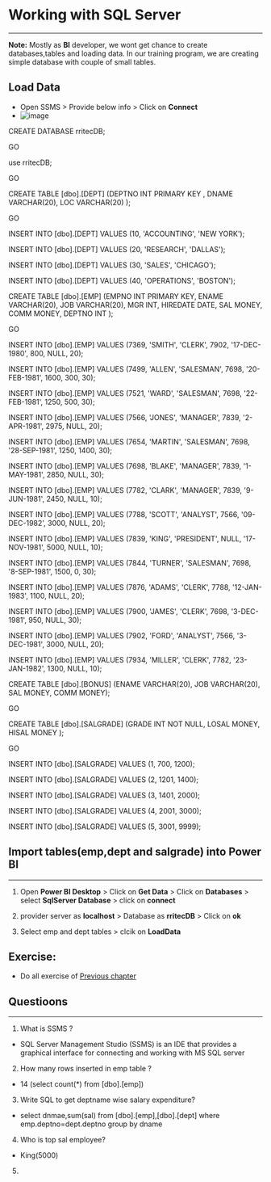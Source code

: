# Working with SQL Server
---
**Note:** Mostly as **BI** developer, we wont get chance to create databases,tables and loading data. In our training program, we are creating simple database with couple of small tables.

## Load Data

- Open SSMS > Provide below info > Click on **Connect**
- ![image](https://user-images.githubusercontent.com/20516321/116333897-f25bee00-a7f1-11eb-8cd0-161a5ed8e4dc.png)

CREATE DATABASE rritecDB;

GO

use rritecDB;

GO

CREATE TABLE [dbo].[DEPT]
(DEPTNO INT PRIMARY KEY ,
DNAME VARCHAR(20),
LOC VARCHAR(20) );

GO

INSERT INTO [dbo].[DEPT] VALUES (10, 'ACCOUNTING', 'NEW YORK');

INSERT INTO [dbo].[DEPT] VALUES (20, 'RESEARCH', 'DALLAS');

INSERT INTO [dbo].[DEPT] VALUES (30, 'SALES', 'CHICAGO');

INSERT INTO [dbo].[DEPT] VALUES (40, 'OPERATIONS', 'BOSTON');


CREATE TABLE [dbo].[EMP]
(EMPNO INT PRIMARY KEY,
ENAME VARCHAR(20),
JOB VARCHAR(20),
MGR INT,
HIREDATE DATE,
SAL MONEY,
COMM MONEY,
DEPTNO INT );

GO

INSERT INTO [dbo].[EMP] VALUES
(7369, 'SMITH', 'CLERK', 7902, '17-DEC-1980', 800, NULL, 20);

INSERT INTO [dbo].[EMP] VALUES
(7499, 'ALLEN', 'SALESMAN', 7698, '20-FEB-1981', 1600, 300, 30);

INSERT INTO [dbo].[EMP] VALUES
(7521, 'WARD', 'SALESMAN', 7698, '22-FEB-1981', 1250, 500, 30);

INSERT INTO [dbo].[EMP] VALUES
(7566, 'JONES', 'MANAGER', 7839, '2-APR-1981', 2975, NULL, 20);

INSERT INTO [dbo].[EMP] VALUES
(7654, 'MARTIN', 'SALESMAN', 7698, '28-SEP-1981', 1250, 1400, 30);

INSERT INTO [dbo].[EMP] VALUES
(7698, 'BLAKE', 'MANAGER', 7839, '1-MAY-1981', 2850, NULL, 30);

INSERT INTO [dbo].[EMP] VALUES
(7782, 'CLARK', 'MANAGER', 7839, '9-JUN-1981', 2450, NULL, 10);

INSERT INTO [dbo].[EMP] VALUES
(7788, 'SCOTT', 'ANALYST', 7566, '09-DEC-1982', 3000, NULL, 20);

INSERT INTO [dbo].[EMP] VALUES
(7839, 'KING', 'PRESIDENT', NULL, '17-NOV-1981', 5000, NULL, 10);

INSERT INTO [dbo].[EMP] VALUES
(7844, 'TURNER', 'SALESMAN', 7698, '8-SEP-1981', 1500, 0, 30);

INSERT INTO [dbo].[EMP] VALUES
(7876, 'ADAMS', 'CLERK', 7788, '12-JAN-1983', 1100, NULL, 20);

INSERT INTO [dbo].[EMP] VALUES
(7900, 'JAMES', 'CLERK', 7698, '3-DEC-1981', 950, NULL, 30);

INSERT INTO [dbo].[EMP] VALUES
(7902, 'FORD', 'ANALYST', 7566, '3-DEC-1981', 3000, NULL, 20);

INSERT INTO [dbo].[EMP] VALUES
(7934, 'MILLER', 'CLERK', 7782, '23-JAN-1982', 1300, NULL, 10);

CREATE TABLE [dbo].[BONUS]
(ENAME VARCHAR(20),
JOB VARCHAR(20),
SAL MONEY,
COMM MONEY);

GO

CREATE TABLE [dbo].[SALGRADE]
(GRADE INT NOT NULL,
LOSAL MONEY,
HISAL MONEY );

GO

INSERT INTO [dbo].[SALGRADE] VALUES (1, 700, 1200);

INSERT INTO [dbo].[SALGRADE] VALUES (2, 1201, 1400);

INSERT INTO [dbo].[SALGRADE] VALUES (3, 1401, 2000);

INSERT INTO [dbo].[SALGRADE] VALUES (4, 2001, 3000);

INSERT INTO [dbo].[SALGRADE] VALUES (5, 3001, 9999);

## Import tables(emp,dept and salgrade) into Power BI
---

1. Open **Power BI Desktop** > Click on **Get Data** > Click on **Databases** > select **SqlServer Database** > click on **connect**


 
1. provider server as **localhost** > Database as **rritecDB** > Click on **ok**

    
    
1. Select emp and dept tables > clcik on **LoadData** 

    


## Exercise:
- Do all exercise of [Previous chapter ](https://github.com/rritec/powerbi/blob/8cd3e9b6ff889c7056baf4c71b951dd152a41c16/Notebooks/PBI_01_02_Power%20Query%20Editor%20Shape%20data%20using%20Excel%20as%20input.md)

## Questioons
---
1. What is SSMS ?
 - SQL Server Management Studio (SSMS) is an IDE that provides a graphical interface for connecting and working with MS SQL server
2. How many rows inserted in emp table ?
 - 14 (select count(*) from [dbo].[emp])
3. Write SQL to get deptname wise salary expenditure?
 - select dnmae,sum(sal) from [dbo].[emp],[dbo].[dept] where emp.deptno=dept.deptno group by dname
4. Who is top sal employee?
 - King(5000)
5.  


